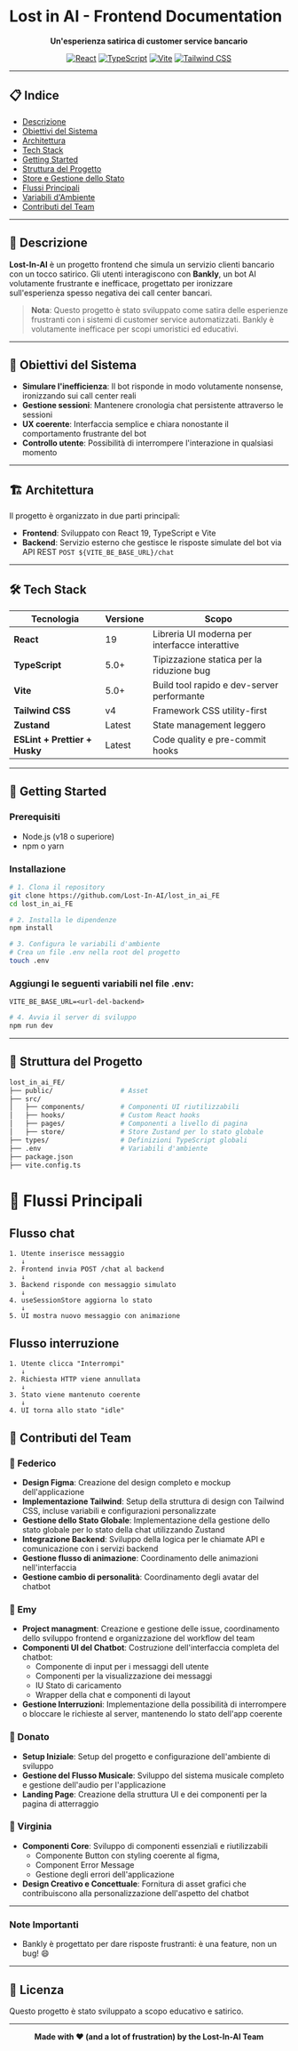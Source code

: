 # Lost in AI - Frontend Documentation

<div align="center">

**Un'esperienza satirica di customer service bancario**

[![React](https://img.shields.io/badge/React-19-61DAFB?logo=react&logoColor=white)](https://react.dev/)
[![TypeScript](https://img.shields.io/badge/TypeScript-5.0-3178C6?logo=typescript&logoColor=white)](https://www.typescriptlang.org/)
[![Vite](https://img.shields.io/badge/Vite-5.0-646CFF?logo=vite&logoColor=white)](https://vitejs.dev/)
[![Tailwind CSS](https://img.shields.io/badge/Tailwind-v4-38B2AC?logo=tailwind-css&logoColor=white)](https://tailwindcss.com/)
</div>

---

## 📋 Indice

- [Descrizione](#-descrizione)
- [Obiettivi del Sistema](#-obiettivi-del-sistema)
- [Architettura](#-architettura)
- [Tech Stack](#-tech-stack)
- [Getting Started](#-getting-started)
- [Struttura del Progetto](#-struttura-del-progetto)
- [Store e Gestione dello Stato](#-store-e-gestione-dello-stato)
- [Flussi Principali](#-flussi-principali)
- [Variabili d'Ambiente](#-variabili-dambiente)
- [Contributi del Team](#-contributi-del-team)

---

## 📖 Descrizione

**Lost-In-AI** è un progetto frontend che simula un servizio clienti bancario con un tocco satirico. Gli utenti interagiscono con **Bankly**, un bot AI volutamente frustrante e inefficace, progettato per ironizzare sull'esperienza spesso negativa dei call center bancari.

> **Nota**: Questo progetto è stato sviluppato come satira delle esperienze frustranti con i sistemi di customer service automatizzati. Bankly è volutamente inefficace per scopi umoristici ed educativi.

---

## 🎯 Obiettivi del Sistema

- **Simulare l'inefficienza**: Il bot risponde in modo volutamente nonsense, ironizzando sui call center reali
- **Gestione sessioni**: Mantenere cronologia chat persistente attraverso le sessioni
- **UX coerente**: Interfaccia semplice e chiara nonostante il comportamento frustrante del bot
- **Controllo utente**: Possibilità di interrompere l'interazione in qualsiasi momento

---

## 🏗️ Architettura

Il progetto è organizzato in due parti principali:

- **Frontend**: Sviluppato con React 19, TypeScript e Vite
- **Backend**: Servizio esterno che gestisce le risposte simulate del bot via API REST `POST ${VITE_BE_BASE_URL}/chat`

---

## 🛠️ Tech Stack

| Tecnologia | Versione | Scopo |
|------------|----------|-------|
| **React** | 19 | Libreria UI moderna per interfacce interattive |
| **TypeScript** | 5.0+ | Tipizzazione statica per la riduzione bug |
| **Vite** | 5.0+ | Build tool rapido e dev-server performante |
| **Tailwind CSS** | v4 | Framework CSS utility-first |
| **Zustand** | Latest | State management leggero |
| **ESLint + Prettier + Husky** | Latest | Code quality e pre-commit hooks |

---

## 🚀 Getting Started

### Prerequisiti

- Node.js (v18 o superiore)
- npm o yarn

### Installazione
```bash
# 1. Clona il repository
git clone https://github.com/Lost-In-AI/lost_in_ai_FE
cd lost_in_ai_FE

# 2. Installa le dipendenze
npm install

# 3. Configura le variabili d'ambiente
# Crea un file .env nella root del progetto
touch .env
```
### Aggiungi le seguenti variabili nel file .env:
```tsx
VITE_BE_BASE_URL=<url-del-backend>
```

```bash
# 4. Avvia il server di sviluppo
npm run dev
```
---

## 📁 Struttura del Progetto

```bash
lost_in_ai_FE/
├── public/                 # Asset 
├── src/
│   ├── components/         # Componenti UI riutilizzabili
│   ├── hooks/              # Custom React hooks
│   ├── pages/              # Componenti a livello di pagina
│   ├── store/              # Store Zustand per lo stato globale
├── types/                  # Definizioni TypeScript globali
├── .env                    # Variabili d'ambiente
├── package.json            
├── vite.config.ts          
```

# 🔄 Flussi Principali
## Flusso chat

```tsx
1. Utente inserisce messaggio
   ↓
2. Frontend invia POST /chat al backend
   ↓
3. Backend risponde con messaggio simulato
   ↓
4. useSessionStore aggiorna lo stato
   ↓
5. UI mostra nuovo messaggio con animazione
```
## Flusso interruzione
```tsx
1. Utente clicca "Interrompi"
   ↓
2. Richiesta HTTP viene annullata
   ↓
3. Stato viene mantenuto coerente
   ↓
4. UI torna allo stato "idle"
```

## 👥 Contributi del Team

### 🎨 Federico
- **Design Figma**: Creazione del design completo e mockup dell'applicazione
- **Implementazione Tailwind**: Setup della struttura di design con Tailwind CSS, incluse variabili e configurazioni personalizzate
- **Gestione dello Stato Globale**: Implementazione della gestione dello stato globale per lo stato della chat utilizzando Zustand
- **Integrazione Backend**: Sviluppo della logica per le chiamate API e comunicazione con i servizi backend
- **Gestione flusso di animazione**: Coordinamento delle animazioni nell'interfaccia
- **Gestione cambio di personalità**: Coordinamento degli avatar del chatbot

### 💬 Emy
- **Project managment**: Creazione e gestione delle issue, coordinamento dello sviluppo frontend e organizzazione del workflow del team
- **Componenti UI del Chatbot**: Costruzione dell'interfaccia completa del chatbot:
  - Componente di input per i messaggi dell utente
  - Componenti per la visualizzazione dei messaggi
  - IU Stato di caricamento
  - Wrapper della chat e componenti di layout
- **Gestione Interruzioni**: Implementazione della possibilità di interrompere o bloccare le richieste al server, mantenendo lo stato dell'app coerente

### 🎵 Donato
- **Setup Iniziale**: Setup del progetto e configurazione dell'ambiente di sviluppo
- **Gestione del Flusso Musicale**: Sviluppo del sistema musicale completo e gestione dell'audio per l'applicazione
- **Landing Page**: Creazione della struttura UI e dei componenti per la pagina di atterraggio

### 🎨 Virginia
- **Componenti Core**: Sviluppo di componenti essenziali e riutilizzabili
  - Componente Button con styling coerente al figma,
  - Component Error Message
  - Gestione degli errori dell'applicazione
- **Design Creativo e Concettuale**: Fornitura di asset grafici che contribuiscono alla personalizzazione dell'aspetto del chatbot

---

### Note Importanti

- Bankly è progettato per dare risposte frustranti: è una feature, non un bug! 😄

---

## 📄 Licenza

Questo progetto è stato sviluppato a scopo educativo e satirico.

---


<div align="center">

**Made with ❤️ (and a lot of frustration) by the Lost-In-AI Team**

</div>